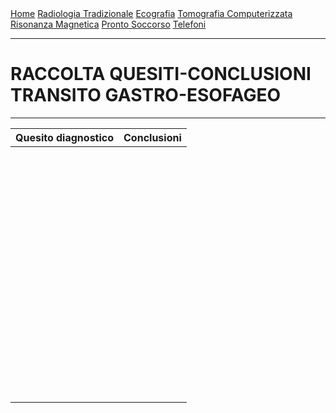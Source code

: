 <div class="topnav">
  <a href="https://sl-rad.github.io/SL-Rad-Vademecum">Home</a>
  <a href="https://sl-rad.github.io/SL-Rad-Vademecum/radiologia_tradizionale.html">Radiologia Tradizionale</a>
  <a href="https://sl-rad.github.io/SL-Rad-Vademecum/ecografia.html">Ecografia</a>
  <a href="https://sl-rad.github.io/SL-Rad-Vademecum/tomografia_computerizzata.html">Tomografia Computerizzata</a>
  <a href="https://sl-rad.github.io/SL-Rad-Vademecum/risonanza_magnetica.html">Risonanza Magnetica</a>
  <a href="https://sl-rad.github.io/SL-Rad-Vademecum/pronto_soccorso.html">Pronto Soccorso</a>
  <a href="https://sl-rad.github.io/SL-Rad-Vademecum/contatti.html">Telefoni</a>
</div>

- - -

# RACCOLTA QUESITI-CONCLUSIONI TRANSITO GASTRO-ESOFAGEO

- - -

| Quesito diagnostico | Conclusioni |
| ------------------- | ----------- |
|                     |             |
|                     |             |
|                     |             |
|                     |             |
|                     |             |
|                     |             |
|                     |             |
|                     |             |
|                     |             |
|                     |             |
|                     |             |
|                     |             |
|                     |             |
|                     |             |
|                     |             |
|                     |             |
|                     |             |
|                     |             |
|                     |             |
|                     |             |
|                     |             |
|                     |             |
|                     |             |
|                     |             |
|                     |             |
|                     |             |
|                     |             |
|                     |             |
|                     |             |
|                     |             |
|                     |             |
|                     |             |
|                     |             |
|                     |             |
|                     |             |
|                     |             |
|                     |             |
|                     |             |
|                     |             |
|                     |             |
|                     |             |
|                     |             |
|                     |             |
|                     |             |
|                     |             |
|                     |             |
|                     |             |
|                     |             |
|                     |             |
|                     |             |
|                     |             |
|                     |             |
|                     |             |
|                     |             |
|                     |             |
|                     |             |
|                     |             |
|                     |             |
|                     |             |
|                     |             |
|                     |             |
|                     |             |
|                     |             |
|                     |             |
|                     |             |
|                     |             |
|                     |             |
|                     |             |
